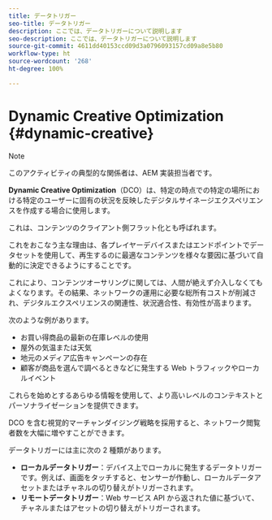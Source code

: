 ```yaml
---
title: データトリガー
seo-title: データトリガー
description: ここでは、データトリガーについて説明します
seo-description: ここでは、データトリガーについて説明します
source-git-commit: 4611dd40153ccd09d3a0796093157cd09a8e5b80
workflow-type: ht
source-wordcount: '268'
ht-degree: 100%

---
```



# Dynamic Creative Optimization {#dynamic-creative}

>[!NOTE]
>
>このアクティビティの典型的な関係者は、AEM 実装担当者です。

**Dynamic Creative Optimization**（DCO）は、特定の時点での特定の場所における特定のユーザーに固有の状況を反映したデジタルサイネージエクスペリエンスを作成する場合に使用します。

これは、コンテンツのクライアント側フラット化とも呼ばれます。

これをおこなう主な理由は、各プレイヤーデバイスまたはエンドポイントでデータセットを使用して、再生するのに最適なコンテンツを様々な要因に基づいて自動的に決定できるようにすることです。

これにより、コンテンツオーサリングに関しては、人間が絶えず介入しなくてもよくなります。その結果、ネットワークの運用に必要な総所有コストが削減され、デジタルエクスペリエンスの関連性、状況適合性、有効性が高まります。

次のような例があります。

* お買い得商品の最新の在庫レベルの使用
* 屋外の気温または天気
* 地元のメディア広告キャンペーンの存在
* 顧客が商品を選んで調べるときなどに発生する Web トラフィックやローカルイベント

これらを始めとするあらゆる情報を使用して、より高いレベルのコンテキストとパーソナライゼーションを提供できます。

DCO を含む視覚的マーチャンダイジング戦略を採用すると、ネットワーク閲覧者数を大幅に増やすことができます。

データトリガーには主に次の 2 種類があります。

* **ローカルデータトリガー**：デバイス上でローカルに発生するデータトリガーです。例えば、画面をタッチすると、センサーが作動し、ローカルデータアセットまたはチャネルの切り替えがトリガーされます。
* **リモートデータトリガー**：Web サービス API から返された値に基づいて、チャネルまたはアセットの切り替えがトリガーされます。

